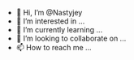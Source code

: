 - 👋 Hi, I’m @Nastyjey
- 👀 I’m interested in ...
- 🌱 I’m currently learning ...
- 💞️ I’m looking to collaborate on ...
- 📫 How to reach me ...

<!---
Nastyjey/Nastyjey is a ✨ special ✨ repository because its `README.md` (this file) appears on your GitHub profile.
You can click the Preview link to take a look at your changes.
--->
